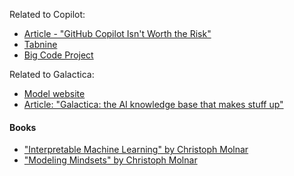 Related to Copilot:

- [Article - "GitHub Copilot Isn't Worth the Risk"](https://www.kolide.com/blog/github-copilot-isn-t-worth-the-risk)
- [Tabnine](https://www.tabnine.com/)
- [Big Code Project](https://www.bigcode-project.org/)

Related to Galactica:

- [Model website](https://galactica.org/)
- [Article: "Galactica: the AI knowledge base that makes stuff up"](https://www.aiweirdness.com/galactica/)

#### Books

- ["Interpretable Machine Learning" by Christoph Molnar](https://www.amazon.com/dp/0244768528)
- ["Modeling Mindsets" by Christoph Molnar](https://www.amazon.com/dp/B0BMJH7M9F)
